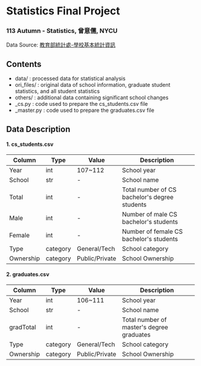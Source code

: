 # Statistics Final Project
### 113 Autumn - Statistics, 曾意儒, NYCU   
Data Source: [教育部統計處-學校基本統計資訊](https://depart.moe.edu.tw/ed4500/News.aspxn=5A930C32CC6C3818&sms=91B3AAE8C6388B96)

## Contents
- data/ : processed data for statistical analysis
- ori_files/ : original data of school information, graduate student statistics, and all student statistics
- others/ : additional data containing significant school changes
- _cs.py : code used to prepare the cs_students.csv file
- _master.py : code used to prepare the graduates.csv file
  
## Data Description  
#### 1. cs_students.csv

| Column     | Type      | Value          | Description                                    |
|------------|-----------|----------------|------------------------------------------------|
| Year       | int       | 107~112        | School year                                    |
| School     | str       |       -        | School name                                    |
| Total      | int       |       -        | Total number of CS bachelor's degree students  |
| Male       | int       |       -        | Number of male CS bachelor's students          |
| Female     | int       |       -        | Number of female CS bachelor's students        |
| Type       | category  | General/Tech   | School category                                |
| Ownership  | category  | Public/Private | School Ownership                               |
 
#### 2. graduates.csv

| Column     | Type      | Value          | Description                                    |
|------------|-----------|----------------|------------------------------------------------|
| Year       | int       | 106~111        | School year                                    |
| School     | str       |       -        | School name                                    |
| gradTotal  | int       |       -        | Total number of master's degree graduates      |
| Type       | category  | General/Tech   | School category                                |
| Ownership  | category  | Public/Private | School Ownership                               |
